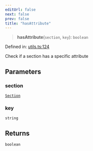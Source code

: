 ```yaml
---
editUrl: false
next: false
prev: false
title: "hasAttribute"
---
```


> **hasAttribute**(`section`, `key`): `boolean`

Defined in: [utils.ts:124](https://github.com/rcs-agents/rcs-lang/blob/d67a89cedb553bfd3c4dced3f75360ae0dfac4db/packages/ast/src/utils.ts#L124)

Check if a section has a specific attribute

## Parameters

### section

[`Section`](/api/ast/interfaces/section/)

### key

`string`

## Returns

`boolean`
